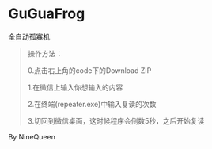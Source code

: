 # GuGuaFrog
全自动孤寡机
>操作方法：
>
>0.点击右上角的code下的Download ZIP
>
>1.在微信上输入你想输入的内容
>
>2.在终端(repeater.exe)中输入复读的次数
>
>3.切回到微信桌面，这时候程序会倒数5秒，之后开始复读

By NineQueen
